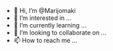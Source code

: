 - 👋 Hi, I’m @Marijomaki
- 👀 I’m interested in ...
- 🌱 I’m currently learning ...
- 💞️ I’m looking to collaborate on ...
- 📫 How to reach me ...

<!---
Marijomaki/Marijomaki is a ✨ special ✨ repository because its `README.md` (this file) appears on your GitHub profile.
You can click the Preview link to take a look at your changes.
--->
